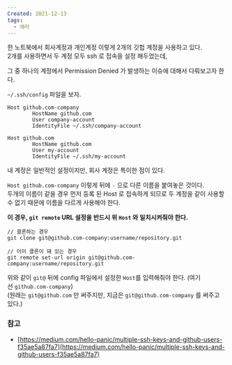 ```yaml
---
Created: 2021-12-13
tags:
  - 에러
---
```

한 노트북에서 회사계정과 개인계정 이렇게 2개의 깃헙 계정을 사용하고 있다.  
2개를 사용하면서 두 계정 모두 ssh 로 접속을 설정 해두었는데,

그 중 하나의 계정에서 Permission Denied 가 발생하는 이슈에 대해서 다뤄보고자 한다.

`~/.ssh/config` 파일을 보자.

```null
Host github.com-company
        HostName github.com
        User company-account
        IdentityFile ~/.ssh/company-account

Host github.com
        HostName github.com 
        User my-account
        IdentityFile ~/.ssh/my-account 
```

내 계정은 일반적인 설정이지만, 회사 계정은 특이한 점이 있다.

`Host github.com-company` 이렇게 뒤에 `-` 으로 다른 이름을 붙여놓은 것이다.  
두개의 이름이 같을 경우 먼저 등록 된 Host 로 접속하게 되므로 두 계정을 같이 사용할 수 없기 때문에 이름을 다르게 사용해야 한다.

**이 경우, `git remote` URL 설정을 반드시 위 `Host` 와 일치시켜줘야 한다.**

```null
// 클론하는 경우
git clone git@github.com-company:username/repository.git

// 이미 클론이 돼 있는 경우
git remote set-url origin git@github.com-company:username/repository.git
```

위와 같이 `git@` 뒤에 config 파일에서 설정한 `Host`를 입력해줘야 한다. (여기선 `github.com-company`)  
(원래는 `git@github.com` 만 써주지만, 지금은 `git@github.com-company` 를 써주고 있다.)

### 참고

-   [https://medium.com/hello-panic/multiple-ssh-keys-and-github-users-f35ae5a87fa7](https://medium.com/hello-panic/multiple-ssh-keys-and-github-users-f35ae5a87fa7)